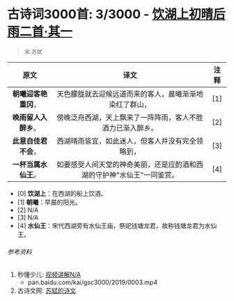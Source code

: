# 古诗词3000首: 3/3000 - [饮湖上初晴后雨二首·其一](https://so.gushiwen.org/shiwenv_0e92af01cada.aspx)
> `宋`.`苏轼`

|原文 |译文 |注释 |
|:---:|:---:|:---:|
|**朝曦迎客艳重冈**，|天色朦胧就去迎候远道而来的客人，晨曦渐渐地染红了群山，|[1]|
|**晚雨留人入醉乡**。|傍晚泛舟西湖，天上飘来了一阵阵雨，客人不胜酒力已渐入醉乡。|[2]|
|**此意自佳君不会**，|西湖晴雨皆宜，如此迷人，但客人并没有完全领略到，|[3]|
|**一杯当属水仙王**。|如要感受人间天堂的神奇美丽，还是应酌酒和西湖的守护神"水仙王"一同鉴赏。|[4]|

* [0] **饮湖上**：在西湖的船上饮酒。
* [1] **朝曦**：早晨的阳光。
* [2] N/A
* [3] N/A
* [4] **水仙王**：宋代西湖旁有水仙王庙，祭祀钱塘龙君，故称钱塘龙君为水仙王。

###### 参考资料
1. 秒懂少儿: [视频讲解N/A](N/A)
   + pan.baidu.com/kai/gsc3000/2019/0003.mp4
1. 古诗文网: [苏轼的诗文](https://so.gushiwen.org/authorv_3b99a16ff2dd.aspx)
